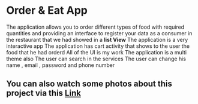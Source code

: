 # Order & Eat App
The application allows you to order different types of food with required quantities and providing an interface to register your data as a consumer in the restaurant that we had showed in a <b>list View</b> 
The application is a very interactive app 
The application has cart activity that shows to the user the food that he had orderd 
All of the UI is my work
The application is a multi theme also
The user can search in the services
The user can change his name , email , password and phone number
<h2>You can also watch some photos about this project via this <a href="https://drive.google.com/drive/folders/1Me9l1DfzzdhqN44gbrq5vHuFsyD7gV52">Link</a></h2>

